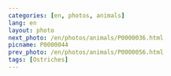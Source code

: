 ```yaml
---
categories: [en, photos, animals]
lang: en
layout: photo
next_photo: /en/photos/animals/P0000036.html
picname: P0000044
prev_photo: /en/photos/animals/P0000056.html
tags: [Ostriches]
---
```

